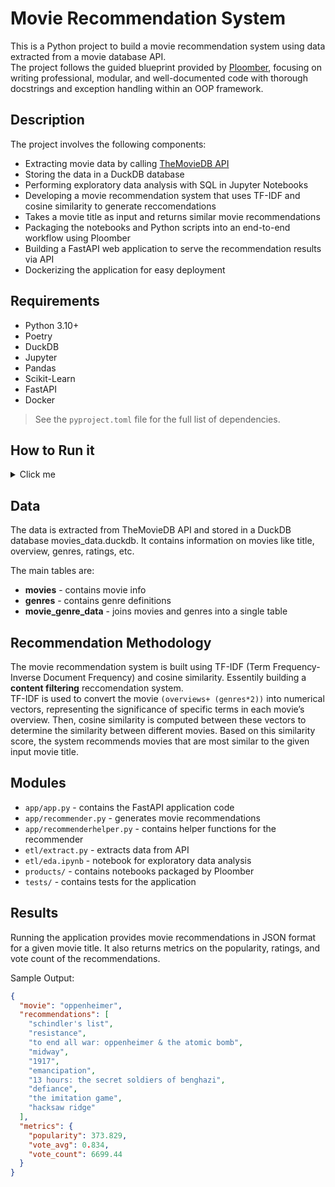 # Movie Recommendation System
This is a Python project to build a movie recommendation system using data extracted from a movie database API. <br>
The project follows the guided blueprint provided by [Ploomber](https://github.com/ploomber/sql/tree/main), focusing on writing professional, modular, and well-documented code with thorough docstrings and exception handling within an OOP framework.
## Description
The project involves the following components:

- Extracting movie data by calling [TheMovieDB API](https://developer.themoviedb.org/docs/getting-started)
- Storing the data in a DuckDB database
- Performing exploratory data analysis with SQL in Jupyter Notebooks
- Developing a movie recommendation system that uses TF-IDF and cosine similarity to generate reccomendations
- Takes a movie title as input and returns similar movie recommendations
- Packaging the notebooks and Python scripts into an end-to-end workflow using Ploomber
- Building a FastAPI web application to serve the recommendation results via API
- Dockerizing the application for easy deployment

## Requirements
- Python 3.10+
- Poetry
- DuckDB
- Jupyter
- Pandas
- Scikit-Learn
- FastAPI
- Docker
> See the `pyproject.toml` file for the full list of dependencies.

## How to Run it
<details>
  <summary>Click me</summary>

1. Clone the repository
```sh
git clone https://github.com/MagnusS0/movie-rec-system.git
```
2. Navigate to the directory where you downloaded the repository
``` sh
cd movie_rec_system
```

### Run - with Docker

```sh
docker build -t movie_rec_system:latest -f Dockerfile .
docker run -p 8000:8000 movie_rec_system:latest
```

### Run - locally

1. Make sure you have `Poetry` innstalled in your enviornment
```sh
pip install poetry
```
2. Install dependencies
```sh
poetry lock
poetry install
```
3. Build the pipline with `Ploomber` build
```sh
poetry run ploomber build
```
4. Run the app (make sure you are in the right dir)
```sh
 uvicorn app.app:app
```
</details>

## Data
The data is extracted from TheMovieDB API and stored in a DuckDB database movies_data.duckdb. It contains information on movies like title, overview, genres, ratings, etc.

The main tables are:

- **movies** - contains movie info
- **genres** - contains genre definitions
- **movie_genre_data** - joins movies and genres into a single table

## Recommendation Methodology

The movie recommendation system is built using TF-IDF (Term Frequency-Inverse Document Frequency) and cosine similarity. Essentily building a **content filtering** reccomendation system. <br>
TF-IDF is used to convert the movie `(overviews+ (genres*2))` into numerical vectors, representing the significance of specific terms in each movie’s overview. 
Then, cosine similarity is computed between these vectors to determine the similarity between different movies. 
Based on this similarity score, the system recommends movies that are most similar to the given input movie title.

## Modules
- `app/app.py` - contains the FastAPI application code
- `app/recommender.py` - generates movie recommendations
- `app/recommenderhelper.py` - contains helper functions for the recommender
- `etl/extract.py` - extracts data from API
- `etl/eda.ipynb` - notebook for exploratory data analysis
- `products/` - contains notebooks packaged by Ploomber
- `tests/` - contains tests for the application

## Results
Running the application provides movie recommendations in JSON format for a given movie title. It also returns metrics on the popularity, ratings, and vote count of the recommendations.

Sample Output:
```json
{
  "movie": "oppenheimer",
  "recommendations": [
    "schindler's list",
    "resistance",
    "to end all war: oppenheimer & the atomic bomb",
    "midway",
    "1917",
    "emancipation",
    "13 hours: the secret soldiers of benghazi",
    "defiance",
    "the imitation game",
    "hacksaw ridge"
  ],
  "metrics": {
    "popularity": 373.829,
    "vote_avg": 0.834,
    "vote_count": 6699.44
  }
}
```
